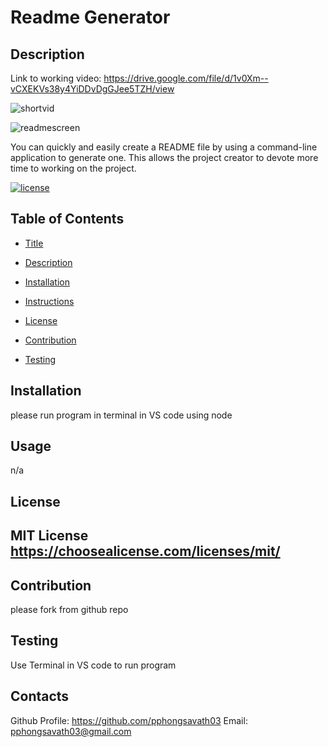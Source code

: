 # Readme Generator

  ## Description
  
  Link to working video:
  https://drive.google.com/file/d/1v0Xm--vCXEKVs38y4YiDDvDgGJee5TZH/view
  
  ![shortvid](https://user-images.githubusercontent.com/87045456/135015702-7a78eede-d420-44b5-81d9-cfe8acc8111a.gif)

  
  ![readmescreen](https://user-images.githubusercontent.com/87045456/135012711-7d606a86-2c4a-42fc-b2b8-cecac9f506fe.jpg)
  
  

  You can quickly and easily create a README file by using a command-line application to generate one. This allows the project creator to devote more time to working on the project.

  [![license](https://img.shields.io/badge/license-MITLicense-blue)](https://shields.io)
  

  ## Table of Contents 
  
  - [Title](#title)
  
  - [Description](#description)

  - [Installation](#installation)

  - [Instructions](#instructions)

  - [License](#license)

  - [Contribution](#contribution)

  - [Testing](#testing)
  
  
  ## Installation

  please run program in terminal in VS code using node
  
  ## Usage

  n/a

  ## License

  MIT License
  https://choosealicense.com/licenses/mit/
  ---
  
  
  ## Contribution

  please fork from github repo

  ## Testing

  Use Terminal in VS code to run program  

  ## Contacts
  Github Profile: https://github.com/pphongsavath03
  Email: pphongsavath03@gmail.com
  
  
  
